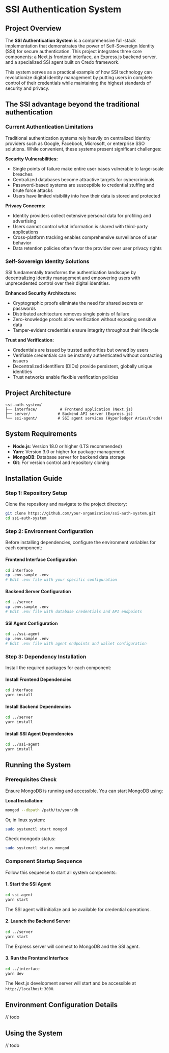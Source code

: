 # SSI Authentication System

## Project Overview

The **SSI Authentication System** is a comprehensive full-stack implementation that demonstrates the power of Self-Sovereign Identity (SSI) for secure authentication. This project integrates three core components: a Next.js frontend interface, an Express.js backend server, and a specialized SSI agent built on Credo framework.

This system serves as a practical example of how SSI technology can revolutionize digital identity management by putting users in complete control of their credentials while maintaining the highest standards of security and privacy.

## The SSI advantage beyond the traditional authentication

### Current Authentication Limitations

Traditional authentication systems rely heavily on centralized identity providers such as Google, Facebook, Microsoft, or enterprise SSO solutions. While convenient, these systems present significant challenges:

**Security Vulnerabilities:**
- Single points of failure make entire user bases vulnerable to large-scale breaches
- Centralized databases become attractive targets for cybercriminals
- Password-based systems are susceptible to credential stuffing and brute force attacks
- Users have limited visibility into how their data is stored and protected

**Privacy Concerns:**
- Identity providers collect extensive personal data for profiling and advertising
- Users cannot control what information is shared with third-party applications
- Cross-platform tracking enables comprehensive surveillance of user behavior
- Data retention policies often favor the provider over user privacy rights


### Self-Sovereign Identity Solutions

SSI fundamentally transforms the authentication landscape by decentralizing identity management and empowering users with unprecedented control over their digital identities.

**Enhanced Security Architecture:**
- Cryptographic proofs eliminate the need for shared secrets or passwords
- Distributed architecture removes single points of failure
- Zero-knowledge proofs allow verification without exposing sensitive data
- Tamper-evident credentials ensure integrity throughout their lifecycle

**Trust and Verification:**
- Credentials are issued by trusted authorities but owned by users
- Verifiable credentials can be instantly authenticated without contacting issuers
- Decentralized identifiers (DIDs) provide persistent, globally unique identities
- Trust networks enable flexible verification policies

## Project Architecture

```
ssi-auth-system/
├── interface/          # Frontend application (Next.js)
├── server/            # Backend API server (Express.js)
└── ssi-agent/         # SSI agent services (Hyperledger Aries/Credo)
```

## System Requirements

- **Node.js**: Version 18.0 or higher (LTS recommended)
- **Yarn**: Version 3.0 or higher for package management
- **MongoDB**: Database server for backend data storage
- **Git**: For version control and repository cloning

## Installation Guide

### Step 1: Repository Setup

Clone the repository and navigate to the project directory:

```bash
git clone https://github.com/your-organization/ssi-auth-system.git
cd ssi-auth-system
```

### Step 2: Environment Configuration

Before installing dependencies, configure the environment variables for each component:

#### Frontend Interface Configuration
```bash
cd interface
cp .env.sample .env
# Edit .env file with your specific configuration
```

#### Backend Server Configuration
```bash
cd ../server
cp .env.sample .env
# Edit .env file with database credentials and API endpoints
```

#### SSI Agent Configuration
```bash
cd ../ssi-agent
cp .env.sample .env
# Edit .env file with agent endpoints and wallet configuration
```

### Step 3: Dependency Installation

Install the required packages for each component:

#### Install Frontend Dependencies
```bash
cd interface
yarn install
```

#### Install Backend Dependencies
```bash
cd ../server
yarn install
```

#### Install SSI Agent Dependencies
```bash
cd ../ssi-agent
yarn install
```

## Running the System

### Prerequisites Check

Ensure MongoDB is running and accessible. You can start MongoDB using:

**Local Installation:**
```bash
mongod --dbpath /path/to/your/db
```
Or, in linux system:
```bash
sudo systemctl start mongod
```

Check mongodb status:
```bash
sudo systemctl status mongod
```

### Component Startup Sequence

Follow this sequence to start all system components:

#### 1. Start the SSI Agent
```bash
cd ssi-agent
yarn start
```
The SSI agent will initialize and be available for credential operations.

#### 2. Launch the Backend Server
```bash
cd ../server
yarn start
```
The Express server will connect to MongoDB and the SSI agent.

#### 3. Run the Frontend Interface
```bash
cd ../interface
yarn dev
```
The Next.js development server will start and be accessible at `http://localhost:3000`.

## Environment Configuration Details 
// todo

## Using the System

// todo